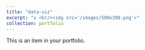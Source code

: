 ```yaml
---
title: "data-viz"
excerpt: "x <br/><img src='/images/500x300.png'>"
collection: portfolio
---
```


This is an item in your portfolio.
